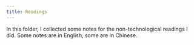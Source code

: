 ```yaml
---
title: Readings
---
```

In this folder, I collected some notes for the non-technological readings I did. Some notes are in English, some are in Chinese.

